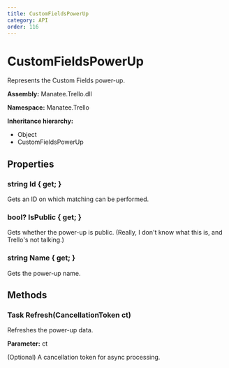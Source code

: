 ```yaml
---
title: CustomFieldsPowerUp
category: API
order: 116
---
```


# CustomFieldsPowerUp

Represents the Custom Fields power-up.

**Assembly:** Manatee.Trello.dll

**Namespace:** Manatee.Trello

**Inheritance hierarchy:**

- Object
- CustomFieldsPowerUp

## Properties

### string Id { get; }

Gets an ID on which matching can be performed.

### bool? IsPublic { get; }

Gets whether the power-up is public. (Really, I don&#39;t know what this is, and Trello&#39;s not talking.)

### string Name { get; }

Gets the power-up name.

## Methods

### Task Refresh(CancellationToken ct)

Refreshes the power-up data.

**Parameter:** ct

(Optional) A cancellation token for async processing.

